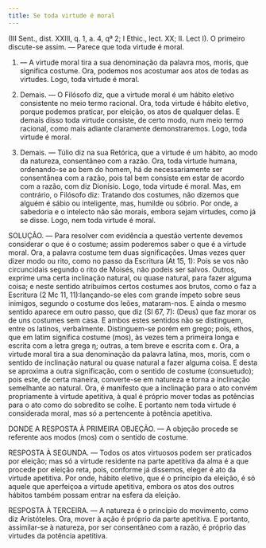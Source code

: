 ```yaml
---
title: Se toda virtude é moral
---
```


(III Sent., dist. XXIII, q. 1, a. 4, qª 2; I Ethic., lect. XX; II. Lect I).
  O primeiro discute-se assim. — Parece que toda virtude é moral.  

1. — A virtude moral tira a sua denominação da palavra mos, moris, que significa costume. Ora, podemos nos acostumar aos atos de todas as virtudes. Logo, toda virtude é moral.  

2. Demais. — O Filósofo diz, que a virtude moral é um hábito eletivo consistente no meio termo racional. Ora, toda virtude é hábito eletivo, porque podemos praticar, por eleição, os atos de qualquer delas. E demais disso toda virtude consiste, de certo modo, num meio termo racional, como mais adiante claramente demonstraremos. Logo, toda virtude é moral.  

3. Demais. — Túlio diz na sua Retórica, que a virtude é um hábito, ao modo da natureza, consentâneo com a razão. Ora, toda virtude humana, ordenando-se ao bem do homem, há de necessariamente ser consentânea com a razão, pois tal bem consiste em estar de acordo com a razão, com diz Dionísio. Logo, toda virtude é moral.  Mas, em contrário, o Filósofo diz: Tratando dos costumes, não dizemos que alguém é sábio ou inteligente, mas, humilde ou sóbrio. Por onde, a sabedoria e o intelecto não são morais, embora sejam virtudes, como já se disse. Logo, nem toda virtude é moral.  

SOLUÇÃO. — Para resolver com evidência a questão vertente devemos considerar o que é o costume; assim poderemos saber o que é a virtude moral. Ora, a palavra costume tem duas significações. Umas vezes quer dizer modo ou rito, como no passo da Escritura (At 15, 1): Pois se vos não circuncidais segundo o rito de Moisés, não podeis ser salvos. Outros, exprime uma certa inclinação natural, ou quase natural, para fazer alguma coisa; e neste sentido atribuímos certos costumes aos brutos, como o faz a Escritura (2 Mc 11, 11):lançando-se eles com grande ímpeto sobre seus inimigos, segundo o costume dos leões, mataram-nos. E ainda o mesmo sentido aparece em outro passo, que diz (Sl 67, 7): (Deus) que faz morar os de uns costumes sem casa. E ambos estes sentidos não se distinguem, entre os latinos, verbalmente. Distinguem-se porém em grego; pois, ethos, que em latim significa costume (mos), às vezes tem a primeira longa e escrita com a letra grega η; outras, a tem breve e escrita com ε.  Ora, a virtude moral tira a sua denominação da palavra latina, mos, moris, com o sentido de inclinação natural ou quase natural a fazer alguma coisa. E desta se aproxima a outra significação, com o sentido de costume (consuetudo); pois este, de certa maneira, converte-se em natureza e torna a inclinação semelhante ao natural. Ora, é manifesto que a inclinação para o ato convém propriamente à virtude apetitiva, à qual é próprio mover todas as potências para o ato como do sobredito se colhe. E portanto nem toda virtude é considerada moral, mas só a pertencente à potência apetitiva.  

DONDE A RESPOSTA À PRIMEIRA OBJEÇÃO. — A objeção procede se referente aos modos (mos) com o sentido de costume. 

RESPOSTA À SEGUNDA. — Todos os atos virtuosos podem ser praticados por eleição; mas só a virtude residente na parte apetitiva da alma é a que procede por eleição reta, pois, conforme já dissemos, eleger é ato da virtude apetitiva. Por onde, hábito eletivo, que é o princípio da eleição, é só aquele que aperfeiçoa a virtude apetitiva, embora os atos dos outros hábitos também possam entrar na esfera da eleição.  

RESPOSTA À TERCEIRA. — A natureza é o princípio do movimento, como diz Aristóteles. Ora, mover à ação é próprio da parte apetitiva. E portanto, assimilar-se à natureza, por ser consentâneo com a razão, é próprio das virtudes da potência apetitiva.